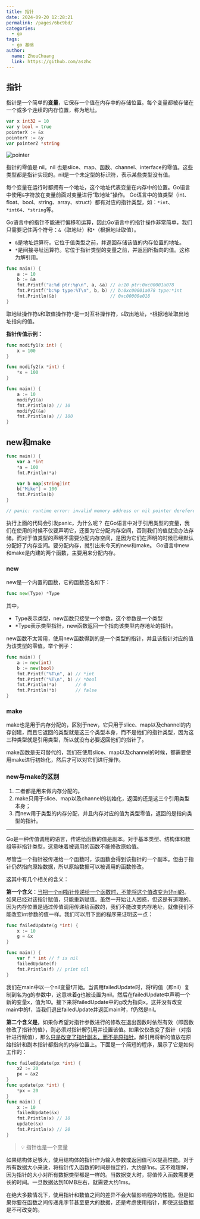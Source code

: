 ```yaml
---
title: 指针
date: 2024-09-20 12:28:21
permalink: /pages/6bc9bd/
categories:
  - go
tags:
  - go 基础
author: 
  name: ZhouChuang
  link: https://github.com/aszhc
---
```


## 指针

指针是一个简单的**变量**，它保存一个值在内存中的存储位置。每个变量都被存储在一个或多个连续的内存位置，称为地址。

```go
var x int32 = 10
var y bool = true
pointerX := &x
pointerY := &y
var pointerZ *string
```

![pointer](http://cdn.zhouchuang.site/img/20240920094931.png)

指针的零值是 nil。nil 也是slice、map、函数、channel、interface的零值。这些类型都是指针实现的。nil是一个未定型的标识符，表示某些类型没有值。

每个变量在运行时都拥有一个地址，这个地址代表变量在内存中的位置。Go语言中使用`&`字符放在变量前面对变量进行“取地址”操作。 Go语言中的值类型（int、float、bool、string、array、struct）都有对应的指针类型，如：`*int`、`*int64`、`*string`等。

Go语言中的指针不能进行偏移和运算，因此Go语言中的指针操作非常简单，我们只需要记住两个符号：`&`（取地址）和`*`（根据地址取值）。

* `&`是地址运算符。它位于值类型之前，并返回存储该值的内存位置的地址。
* `*`是间接寻址运算符。它位于指针类型的变量之前，并返回所指向的值。这称为解引用。

```go
func main() {
	a := 10
	b := &a
	fmt.Printf("a:%d ptr:%p\n", a, &a) // a:10 ptr:0xc00001a078
	fmt.Printf("b:%p type:%T\n", b, b) // b:0xc00001a078 type:*int
	fmt.Println(&b)                    // 0xc00000e018
}
```

取地址操作符`&`和取值操作符`*`是一对互补操作符，`&`取出地址，`*`根据地址取出地址指向的值。

**指针传值示例：**

```go
func modify1(x int) {
	x = 100
}

func modify2(x *int) {
	*x = 100
}

func main() {
	a := 10
	modify1(a)
	fmt.Println(a) // 10
	modify2(&a)
	fmt.Println(a) // 100
}
```

## new和make

```go
func main() {
	var a *int
	*a = 100
	fmt.Println(*a)

	var b map[string]int
	b["Mike"] = 100
	fmt.Println(b)
}

// panic: runtime error: invalid memory address or nil pointer dereference
```

执行上面的代码会引发panic，为什么呢？ 在Go语言中对于引用类型的变量，我们在使用的时候不仅要声明它，还要为它分配内存空间，否则我们的值就没办法存储。而对于值类型的声明不需要分配内存空间，是因为它们在声明的时候已经默认分配好了内存空间。要分配内存，就引出来今天的new和make。 Go语言中new和make是内建的两个函数，主要用来分配内存。

### new

new是一个内置的函数，它的函数签名如下：

```go
func new(Type) *Type
```

其中，

- Type表示类型，new函数只接受一个参数，这个参数是一个类型
- *Type表示类型指针，new函数返回一个指向该类型内存地址的指针。

new函数不太常用，使用new函数得到的是一个类型的指针，并且该指针对应的值为该类型的零值。举个例子：

```go
func main() {
	a := new(int)
	b := new(bool)
	fmt.Printf("%T\n", a) // *int
	fmt.Printf("%T\n", b) // *bool
	fmt.Println(*a)       // 0
	fmt.Println(*b)       // false
}	
```

### make

make也是用于内存分配的，区别于new，它只用于slice、map以及channel的内存创建，而且它返回的类型就是这三个类型本身，而不是他们的指针类型，因为这三种类型就是引用类型，所以就没有必要返回他们的指针了。

make函数是无可替代的，我们在使用slice、map以及channel的时候，都需要使用make进行初始化，然后才可以对它们进行操作。

### new与make的区别

1. 二者都是用来做内存分配的。
2. make只用于slice、map以及channel的初始化，返回的还是这三个引用类型本身；
3. 而new用于类型的内存分配，并且内存对应的值为类型零值，返回的是指向类型的指针。

---

Go是一种传值调用的语言，传递给函数的值是副本。对于基本类型、结构体和数组等非指针类型，这意味着被调用的函数不能修改原始值。

尽管当一个指针被传递给一个函数时，该函数会得到该指针的一个副本。但由于指针仍然指向原始数据，所以原始数据可以被调用的函数修改。

这其中有几个相关的含义：

**第一个含义**：<u>当把一个nil指针传递给一个函数时，不能将这个值改变为非nil的</u>。如果已经对该指针赋值，只能重新赋值。虽然一开始让人困惑，但这是有道理的。因为内存位置是通过传值调用传递给函数的，我们不能改变内存地址，就像我们不能改变int参数的值一样。我们可以用下面的程序来证明这一点：

```go
func failedUpdate(g *int) {
    x := 10
    g = &x
}

func main() {
    var f * int // f is nil
    failedUpdate(f)
    fmt.Println(f) // print nil
}
```

我们在main中以一个nil变量f开始。当调用failedUpdate时，将f的值（即nil）复制到名为g的参数中，这意味着g也被设置为nil。然后在failedUpdate中声明一个新的变量x，值为10。接下来将failedUpdate中的g改为指向x。这并没有改变main中的f，当我们退出failedUpdate并返回main时，f仍然是nil。

**第二个含义是**，如果你希望对指针参数进行的修改在退出函数时依然有效（即函数修改了指针的值），则必须对指针解引用并设置该值。如果仅仅改变了指针（对指针进行赋值），那么<u>只是改变了指针副本，而不是原指针</u>。解引用将新的值放在原始指针和副本指针都指向的内存位置上。下面是一个简短的程序，展示了它是如何工作的：

```go
func failedUpdate(px *int) {
    x2 := 20
    px = &x2
}
func update(px *int) {
    *px = 20
}
func main() {
    x := 10
    failedUpdate(&x)
    fmt.Println(x) // 10
    update(&x)
    fmt.Println(x) // 20
}
```

> 💡 指针也是一个变量



如果结构体足够大，使用结构体的指针作为输入参数或返回值可以提高性能。对于所有数据大小来说，将指针传入函数的时间是恒定的，大约是1ns。这不难理解，因为指针的大小对所有数据类型都是一样的。当数据变大时，将值传入函数需要更长的时间。一旦数据达到10MB左右，就需要大约1ms。

在绝大多数情况下，使用指针和数值之间的差异不会大幅影响程序的性能。但是如果你要在函数之间传递兆字节甚至更大的数据，还是考虑使用指针，即使这些数据是不可改变的。
